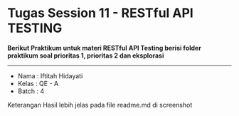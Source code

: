 # Tugas Session 11 - RESTful API TESTING
**Berikut Praktikum untuk materi RESTful API Testing berisi folder praktikum soal prioritas 1, prioritas 2 dan eksplorasi**
___
- Nama : Iftitah Hidayati
- Kelas : QE - A
- Batch : 4

Keterangan Hasil lebih jelas pada file readme.md di screenshot